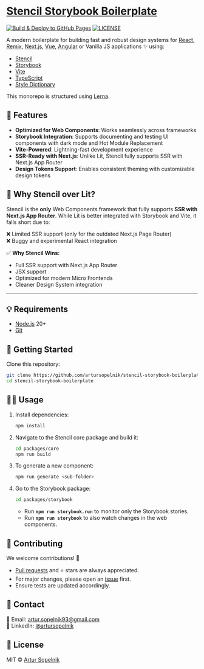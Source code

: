 # [Stencil Storybook Boilerplate](https://artursopelnik.github.io/stencil-storybook-boilerplate/)

[![Build & Deploy to GitHub Pages](https://github.com/artursopelnik/stencil-storybook-boilerplate/actions/workflows/workflow.yml/badge.svg)](https://github.com/artursopelnik/stencil-storybook-boilerplate/actions/workflows/workflow.yml)
[![LICENSE](https://img.shields.io/badge/license-MIT-lightgrey.svg)](https://github.com/artursopelnik/stencil-storybook-boilerplate/blob/main/LICENSE.txt)

A modern boilerplate for building fast and robust design systems for [React](https://reactjs.org/), [Remix](https://remix.run/), [Next.js](https://nextjs.org/), [Vue](https://vuejs.org/), [Angular](https://angular.io/) or Vanilla JS applications ✨ using:

- [Stencil](https://github.com/ionic-team/stencil)
- [Storybook](https://github.com/storybookjs/storybook)
- [Vite](https://github.com/vitejs/vite)
- [TypeScript](https://github.com/microsoft/TypeScript)
- [Style Dictionary](https://github.com/amzn/style-dictionary)

This monorepo is structured using [Lerna](https://lerna.js.org/).

## 📖 Features
- **Optimized for Web Components**: Works seamlessly across frameworks
- **Storybook Integration**: Supports documenting and testing UI components with dark mode and Hot Module Replacement
- **Vite-Powered**: Lightning-fast development experience
- **SSR-Ready with Next.js**: Unlike Lit, Stencil fully supports SSR with Next.js App Router
- **Design Tokens Support**: Enables consistent theming with customizable design tokens

## 🤔 Why Stencil over Lit?
Stencil is the **only** Web Components framework that fully supports **SSR with Next.js App Router**. While Lit is better integrated with Storybook and Vite, it falls short due to:

❌ Limited SSR support (only for the outdated Next.js Page Router)  
❌ Buggy and experimental React integration  

✅ **Why Stencil Wins:**
- Full SSR support with Next.js App Router
- JSX support
- Optimized for modern Micro Frontends
- Cleaner Design System integration

---

## 💡 Requirements
- [Node.js](https://nodejs.org/) 20+
- [Git](https://git-scm.com/)

## 🚀 Getting Started
Clone this repository:
```bash
git clone https://github.com/artursopelnik/stencil-storybook-boilerplate.git
cd stencil-storybook-boilerplate
```

## 👩‍💻 Usage
1. Install dependencies:
   ```bash
   npm install
   ```
2. Navigate to the Stencil core package and build it:
   ```bash
   cd packages/core
   npm run build
   ```
3. To generate a new component:
   ```bash
   npm run generate <sub-folder>
   ```
4. Go to the Storybook package:
   ```bash
   cd packages/storybook
   ```
   - Run **`npm run storybook.run`** to monitor only the Storybook stories.
   - Run **`npm run storybook`** to also watch changes in the web components.

## 🙌 Contributing
We welcome contributions! 🚀
- [Pull requests](https://github.com/artursopelnik/stencil-storybook-boilerplate/pulls) and ⭐ stars are always appreciated.
- For major changes, please open an [issue](https://github.com/artursopelnik/stencil-storybook-boilerplate/issues) first.
- Ensure tests are updated accordingly.

## 📩 Contact
📧 Email: [artur.sopelnik93@gmail.com](mailto:artur.sopelnik93@gmail.com)  
💼 LinkedIn: [@artursopelnik](https://www.linkedin.com/in/artur-sopelnik-b93656110/)

## 📜 License
MIT &copy; [Artur Sopelnik](https://github.com/artursopelnik/)

